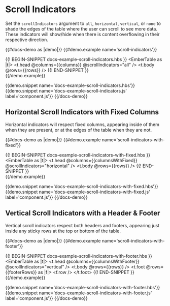 # Scroll Indicators

Set the `scrollIndicators` argument to `all`, `horizontal`, `vertical`, or `none` to
shade the edges of the table where the user can scroll to see more data.
These indicators will show/hide when there is content overflowing in their
respective direction.

{{#docs-demo as |demo|}}
  {{#demo.example name='scroll-indicators'}}
    <div class="demo-container">
      {{! BEGIN-SNIPPET docs-example-scroll-indicators.hbs }}
        <EmberTable as |t|>
          <t.head
            @columns={{columns}}
            @scrollIndicators="all"
          />
          <t.body @rows={{rows}} />
        </EmberTable>
      {{! END-SNIPPET }}
    </div>
  {{/demo.example}}

  {{demo.snippet name='docs-example-scroll-indicators.hbs'}}
  {{demo.snippet name='docs-example-scroll-indicators.js' label='component.js'}}
{{/docs-demo}}

## Horizontal Scroll Indicators with Fixed Columns

Horizontal indicators will respect fixed columns, appearing inside of
them when they are present, or at the edges of the table when they are not.

{{#docs-demo as |demo|}}
  {{#demo.example name='scroll-indicators-with-fixed'}}
    <div class="demo-container">
      {{! BEGIN-SNIPPET docs-example-scroll-indicators-with-fixed.hbs }}
        <EmberTable as |t|>
          <t.head
            @columns={{columnsWithFixed}}
            @scrollIndicators="horizontal"
          />
          <t.body @rows={{rows}} />
        </EmberTable>
      {{! END-SNIPPET }}
    </div>
  {{/demo.example}}

  {{demo.snippet name='docs-example-scroll-indicators-with-fixed.hbs'}}
  {{demo.snippet name='docs-example-scroll-indicators-with-fixed.js' label='component.js'}}
{{/docs-demo}}
## Vertical Scroll Indicators with a Header & Footer

Vertical scroll indicators respect both headers and footers, appearing just
inside any sticky rows at the top or bottom of the table.

{{#docs-demo as |demo|}}
  {{#demo.example name='scroll-indicators-with-footer'}}
    <div class="demo-container">
      {{! BEGIN-SNIPPET docs-example-scroll-indicators-with-footer.hbs }}
        <EmberTable as |t|>
          <t.head
            @columns={{columnsWithFooter}}
            @scrollIndicators="vertical"
          />
          <t.body @rows={{rows}} />
          <t.foot @rows={{footerRows}} as |f|>
            <f.row />
          </t.foot>
        </EmberTable>
      {{! END-SNIPPET }}
    </div>
  {{/demo.example}}

  {{demo.snippet name='docs-example-scroll-indicators-with-footer.hbs'}}
  {{demo.snippet name='docs-example-scroll-indicators-with-footer.js' label='component.js'}}
{{/docs-demo}}
